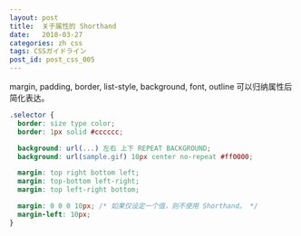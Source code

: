 ```yaml
---
layout: post
title:  关于属性的 Shorthand
date:   2018-03-27
categories: zh css
tags: CSSガイドライン
post_id: post_css_005
---
```

margin, padding, border, list-style, background, font, outline 可以归纳属性后简化表达。

```css
.selector {
  border: size type color;
  border: 1px solid #cccccc;

  background: url(...) 左右 上下 REPEAT BACKGROUND;
  background: url(sample.gif) 10px center no-repeat #ff0000;

  margin: top right bottom left;
  margin: top-bottom left-right;
  margin: top left-right bottom;

  margin: 0 0 0 10px; /* 如果仅设定一个值，则不使用 Shorthand。 */
  margin-left: 10px;
}
```
